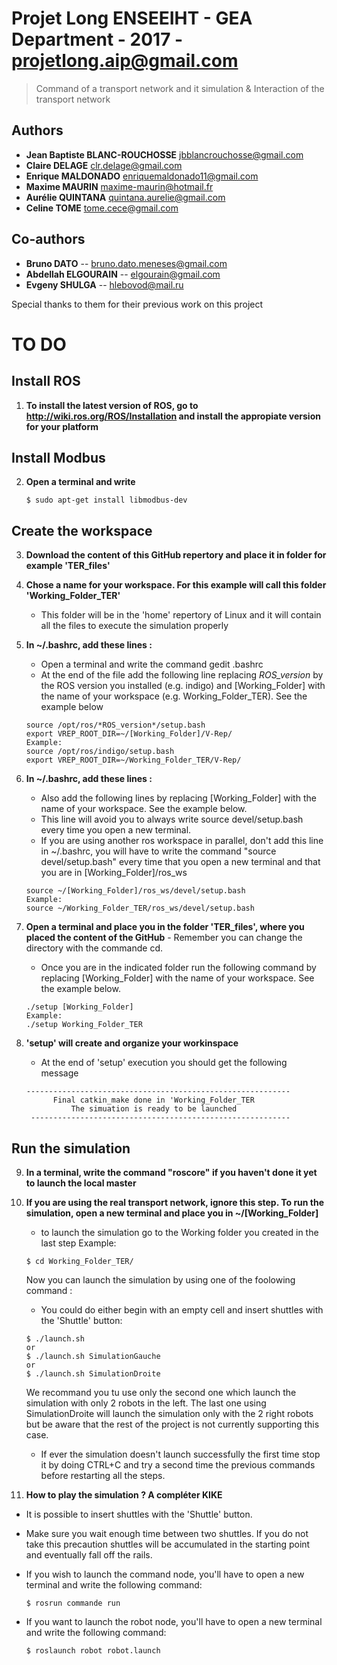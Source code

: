 # Projet Long ENSEEIHT - GEA Department - 2017 - projetlong.aip@gmail.com

> Command of a transport network and it simulation & Interaction of the transport network 

## Authors
- __Jean Baptiste BLANC-ROUCHOSSE__ jbblancrouchosse@gmail.com
- __Claire DELAGE__ clr.delage@gmail.com
- __Enrique MALDONADO__ enriquemaldonado11@gmail.com
- __Maxime MAURIN__ maxime-maurin@hotmail.fr
- __Aurélie QUINTANA__ quintana.aurelie@gmail.com
- __Celine TOME__ tome.cece@gmail.com

## Co-authors
- __Bruno DATO__ -- bruno.dato.meneses@gmail.com
- __Abdellah ELGOURAIN__ -- elgourain@gmail.com
- __Evgeny SHULGA__ -- hlebovod@mail.ru

Special thanks to them for their previous work on this project

# TO DO

## Install ROS 

1. **To install the latest version of ROS, go to http://wiki.ros.org/ROS/Installation and install the appropiate version for your platform**

## Install Modbus

2. **Open a terminal and write**

	`
	$ sudo apt-get install libmodbus-dev
	`


## Create the workspace


3. **Download the content of this GitHub repertory and place it in folder for example 'TER_files'**

4. **Chose a name for your workspace. For this example will call this folder 'Working_Folder_TER'**
	- This folder will be in the 'home' repertory of Linux and it will contain all the files to execute the simulation properly
	
5. **In ~/.bashrc, add these lines :**
	- Open a terminal and write the command gedit .bashrc
	- At the end of the file add the following line replacing *ROS_version* by the ROS version you installed (e.g. indigo) and [Working_Folder] with the name of your workspace (e.g. Working_Folder_TER). See the example below
	
	```
	source /opt/ros/*ROS_version*/setup.bash
	export VREP_ROOT_DIR=~/[Working_Folder]/V-Rep/
	Example:
	source /opt/ros/indigo/setup.bash
	export VREP_ROOT_DIR=~/Working_Folder_TER/V-Rep/
	```
	
6. **In ~/.bashrc, add these lines :**
	- Also add the following lines by replacing [Working_Folder] with the name of your workspace. See the example below.
	- This line will avoid you to always write source devel/setup.bash every time you open a new terminal.
	- If you are using another ros workspace in parallel, don't add this line in ~/.bashrc, you will have to write the command "source devel/setup.bash" every time that you open a new terminal and that you are in [Working_Folder]/ros_ws
	
	
	```
	source ~/[Working_Folder]/ros_ws/devel/setup.bash
	Example:
	source ~/Working_Folder_TER/ros_ws/devel/setup.bash
	```
	
7. **Open a terminal and place you in the folder 'TER_files', where you placed the content of the GitHub**
        - Remember you can change the directory with the commande cd. 
	- Once you are in the indicated folder run the following command by replacing [Working_Folder] with the name of your workspace. See the example below. 
	
	```
	./setup [Working_Folder]
	Example:
	./setup Working_Folder_TER
	```
	
8. **'setup' will create and organize your workinspace**
	- At the end of 'setup' execution you should get the following message

	```
	-----------------------------------------------------------
	      Final catkin_make done in 'Working_Folder_TER
	          The simuation is ready to be launched
	 ----------------------------------------------------------
	```
	
## Run the simulation 

9.  **In a terminal, write the command "roscore" if you haven't done it yet to launch the local master**

10. **If you are using the real transport network, ignore this step. To run the simulation, open a new terminal and place you in  ~/[Working_Folder]**

	- to launch the simulation go to the Working folder you created in the last step
	Example:
	```
	$ cd Working_Folder_TER/
	```
	Now you can launch the simulation by using one of the foolowing command :
	
	- You could do either begin with an empty cell and insert shuttles with the 'Shuttle' button:
	```
	$ ./launch.sh
	or
	$ ./launch.sh SimulationGauche
	or
	$ ./launch.sh SimulationDroite
	```
	We recommand you tu use only the second one which launch the simulation with only 2 robots in the left. The last one using SimulationDroite will launch the simulation only with the 2 right robots but be aware that the rest of the project is not currently supporting this case.
	
	- If ever the simulation doesn't launch successfully the first time stop it by doing CTRL+C and try a second time the previous commands before restarting all the steps.
	
 
11. **How to play the simulation ?   A compléter KIKE**

  - It is possible to insert shuttles with the 'Shuttle' button. 
  - Make sure you wait enough time between two shuttles. If you do not take this precaution shuttles will be accumulated in the starting point and eventually fall off the rails.
  - If you wish to launch the command node, you'll have to open a new terminal and write the following command:

	```
	$ rosrun commande run
	```

  - If you want to launch the robot node, you'll have to open a new terminal and write the following command:

	```
	$ roslaunch robot robot.launch
	```



